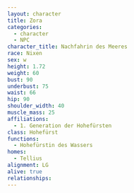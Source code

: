```yaml
---
layout: character
title: Zora
categories:
  - character
  - NPC
character_title: Nachfahrin des Meeres
race: Nixen
sex: w
height: 1.72
weight: 60
bust: 90
underbust: 75
waist: 66
hip: 90
shoulder_width: 40
muscle_mass: 25
affiliations:
  - 1. Generation der Hohefürsten
class: Hohefürst
functions:
  - Hohefürstin des Wassers
homes:
  - Tellius
alignment: LG
alive: true
relationships:
---
```

